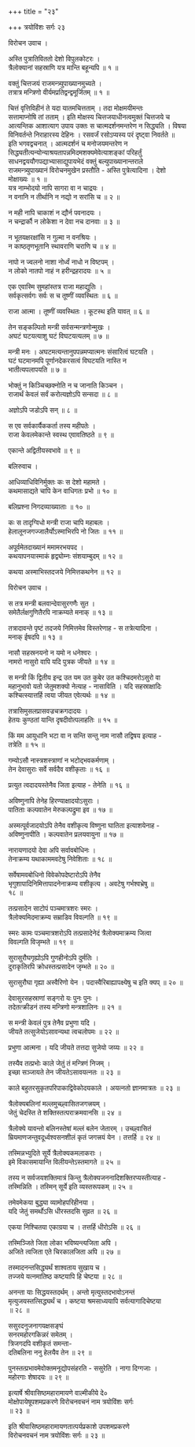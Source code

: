 +++
title = "२३"

+++
त्रयोविंशः सर्गः २३   
  
विरोचन उवाच ।  
  
अस्ति पुत्रातिविततो देशो विपुलकोटरः ।  
त्रैलोक्यानां सहस्राणि यत्र मान्ति बहून्यपि ॥ १ ॥  
  
वक्तुं चित्तजयं राजमन्त्र्युपाख्यानमुच्यते ।  
तत्रात्र मन्त्रिणो वीर्यमप्रतिद्वन्द्वमूर्जितम् ॥ १ ॥  
  
चित्तं वृत्तिविहीनं ते यदा यातमचित्तताम् । तदा मोक्षमयीमन्तः   
सत्तामाप्नोषि तां तताम् । इति मोक्षस्य चित्तजयाधीनत्वमुक्तं चित्तजये च   
आत्यन्तिक आशात्याग उपाय उक्तः स चात्मदर्शनमन्तरेण न सिद्ध्यति । विषया   
विनिवर्तन्ते निराहारस्य देहिनः । रसवर्जं रसोऽप्यस्य परं दृष्ट्वा निवर्तते ॥   
इति भगवद्वचनात् । आत्मदर्शनं च मनोजयमन्तरेण न   
सिद्ध्यतीत्यन्योन्याश्रयतापन्नमिदमशक्यमेवेत्याशङ्कां परिहर्तुं   
साधनद्वययौगपद्याभ्यासाद्युपायभेदं वक्तुं बल्युपाख्यानान्तराले   
राजमन्त्र्युपाख्यानं विरोचनमुखेन प्रस्तौति - अस्ति पुत्रेत्यादिना । देशो   
मोक्षाख्यः ॥ १ ॥  
यत्र नाम्भोदयो नापि सागरा वा न चाद्रयः ।  
न वनानि न तीर्थानि न नद्यो न सरांसि च ॥ २ ॥  
  
न मही नापि चाकाशं न द्यौर्न पवनादयः ।  
न चन्द्रार्कौ न लोकेशा न देवा नच दानवाः ॥ ३ ॥  
  
न भूतयक्षरक्षांसि न गुल्मा न वनश्रियः ।  
न काष्ठतृणभूतानि स्थावराणि चराणि च ॥ ४ ॥  
  
नापो न ज्वलनो नाशा नोर्ध्वं नाधो न विष्टपम् ।  
न लोको नातपो नाहं न हरीन्द्रहरादयः ॥ ५ ॥  
  
एक एवास्मि सुमहांस्तत्र राजा महाद्युतिः ।  
सर्वकृत्सर्वगः सर्वः स च तूष्णीं व्यवस्थितः ॥ ६ ॥  
  
राजा आत्मा । तूष्णीं व्यवस्थितः । कूटस्थ इति यावत् ॥ ६ ॥  
  
तेन सङ्कल्पितो मन्त्री सर्वसन्मन्त्रणोन्मुखः ।  
अघटं घटयत्याशु घटं विघटयत्यलम् ॥ ७ ॥  
  
मन्त्री मनः । अघटमत्यन्तानुपपन्नमप्यात्मनः संसारित्वं घटयति ।   
घटं घटमानमपि पूर्णानदेकरसत्वं विघटयति नास्ति न   
भातीत्यपलापयति ॥ ७ ॥  
  
भोक्तुं न किञ्चिच्छक्नोति न च जानाति किञ्चन ।  
राजार्थं केवलं सर्वं करोत्यज्ञोऽपि सन्सदा ॥ ८ ॥  
  
अज्ञोऽपि जडोऽपि सन् ॥ ८ ॥  
  
स एव सर्वकार्यैककर्ता तस्य महीपतेः ।  
राजा केवलमेकान्ते स्वस्थ एवावतिष्ठते ॥ ९ ॥  
  
एकान्ते अद्वितीयस्वभावे ॥ ९ ॥  
  
बलिरुवाच ।  
  
आधिव्याधिविनिर्मुक्तः कः स देशो महामते ।  
कथमासाद्यते चापि केन वाधिगतः प्रभो ॥ १० ॥  
  
बलिप्रश्ना निगदव्याख्याताः ॥ १० ॥  
  
कः स तादृग्विधो मन्त्री राजा चापि महाबलः ।  
हेलालूनजगज्जालैर्योऽस्माभिरपि नो जितः ॥ ११ ॥  
  
अपूर्वमेतदाख्यानं ममामरभयपद ।  
कथयापनयास्माकं हृद्व्योम्नः संशयाम्बुदम् ॥ १२ ॥  
  
कथया अस्माभिस्तदजये निमित्तकथनेन ॥ १२ ॥  
  
विरोचन उवाच ।  
  
स तत्र मन्त्री बलवान्देवासुरगणैः सुत ।  
समेतैर्लक्षगुणितैरपि नाक्रम्यते मनाक् ॥ १३ ॥  
  
तत्रादावन्ते पृष्टं तदजये निमित्तमेव विस्तरेणाह - स तत्रेत्यादिना ।   
मनाक् ईषदपि ॥ १३ ॥  
  
नासौ सहस्रनयनो न यमो न धनेश्वरः ।  
नामरो नासुरो वापि यदि पुत्रक जीयते ॥ १४ ॥  
  
स मन्त्री किं द्वितीय इन्द्र उत यम उत कुबेर उत कश्चिदमरोऽसुरो वा   
महानुभावो यतो जेतुमशक्यो नेत्याह - नासाविति । यदि सहस्राक्षादिः   
कश्चित्स्यात्तर्हि त्वया जीयत एवेत्यर्थः ॥ १४ ॥  
  
तत्रासिमुसलप्रासवज्रचक्रगदादयः ।  
हेतयः कुण्ठतां यान्ति दृषदीवोत्पलाहतिः ॥ १५ ॥  
  
किं मम आयुधानि भटा वा न सन्ति सन्तु नाम नासौ तद्विषय इत्याह -   
तत्रेति ॥ १५ ॥  
  
गम्योऽसौ नास्त्रशस्त्राणां न भटोद्भवकर्मणाम् ।  
तेन देवासुराः सर्वे सर्वदैव वशीकृताः ॥ १६ ॥  
  
प्रत्युत त्वदादयस्तेनैव जिता इत्याह - तेनेति ॥ १६ ॥  
  
अविष्णुनापि तेनेह हिरण्याक्षादयोऽसुराः ।  
पातिताः कल्पवातेन मेरुकल्पद्रुमा इव ॥ १७ ॥  
  
अस्मत्पूर्वजादयोऽपि तेनैव वशीकृत्य विष्णुना घातिता इत्याशयेनाह -   
अविष्णुनापीति । कल्पवातेन प्रलयवायुना ॥ १७ ॥  
  
नारायणादयो देवा अपि सर्वावबोधिनः ।  
तेनाक्रम्य यथाकाममवटेषु निवेशिताः ॥ १८ ॥  
  
सर्वेषामवबोधिनो विवेकोपदेष्टारोऽपि तेनैव   
भृगुशापादिनिमित्तापादनेनाक्रम्य वशीकृत्य । अवटेषु गर्भश्वभ्रेषु ॥   
१८ ॥  
  
तत्प्रसादेन साटोपं पञ्चमात्रशरः स्मरः ।  
त्रैलोक्यमिदमाक्रम्य सम्राडिव विवल्गति ॥ १९ ॥  
  
स्मरः कामः पञ्चमात्रशरोऽपि तत्प्रसादेनेदं त्रैलोक्यमाक्रम्य जित्वा   
विवल्गति विजृम्भते ॥ १९ ॥  
  
सुरासुरौघगृह्योऽपि गुणहीनोऽपि दुर्मतिः ।  
दुराकृतिरपि क्रोधस्तत्प्रसादेन जृम्भते ॥ २० ॥  
  
सुरासुरौघा गृह्या अस्वैरिणो येन । पदास्वैरिबाह्यापक्ष्येषु च इति क्यप् ॥ २० ॥  
  
देवासुरसहस्राणां सङ्गरो यः पुनः पुनः ।  
तदेतत्क्रीडनं तस्य मन्त्रिणो मन्त्रशालिनः ॥ २१ ॥  
  
स मन्त्री केवलं पुत्र तेनैव प्रभुणा यदि ।  
जीयते तत्सुजेयोऽसावन्यथा त्वचलोपमः ॥ २२ ॥  
  
प्रभुणा आत्मना । यदि जीयते तत्तदा सुजेयो जय्यः ॥ २२ ॥  
  
तस्यैव तत्प्रभोः काले जेतुं तं मन्त्रिणं निजम् ।  
इच्छा सञ्जायते तेन जीयतेऽसावयत्नतः ॥ २३ ॥  
  
काले बहुतरसुकृतपरिपाकाद्विवेकोदयकाले । अयत्नतो ज्ञानमात्रतः ॥ २३ ॥  
  
त्रैलोक्यबलिनां मल्लमुच्छ्वासितजगत्त्रयम् ।  
जेतुं चेदस्ति ते शक्तिस्तत्पराक्रमवानसि ॥ २४ ॥  
  
त्रैलोक्ये यावन्तो बलिनस्तेषां मल्लं बलेन जेतारम् । उच्छ्वासितं   
म्रियमाणजन्तुवदूर्ध्वश्वसनशीलं कृतं जगत्त्रयं येन । तत्तर्हि ॥ २४ ॥  
  
तस्मिन्नभ्युदिते सूर्ये त्रैलोक्यकमलाकराः ।  
इमे विकासमायान्ति विलीयन्तेऽस्तमागते ॥ २५ ॥  
  
तस्य न सर्वजयशक्तिमात्रं किन्तु त्रैलोक्यजननादिशक्तिरप्यस्तीत्याह -   
तस्मिन्निति । तस्मिन् सूर्ये इति व्यस्तरूपकम् ॥ २५ ॥  
  
तमेवमेकया बुद्ध्या व्यामोहपरिहीनया ।  
यदि जेतुं समर्थोऽसि धीरस्तदसि सुव्रत ॥ २६ ॥  
  
एकया निश्चितया एकाग्रया च । तत्तर्हि धीरोऽसि ॥ २६ ॥  
  
तस्मिञ्जिते जिता लोका भविष्यन्त्यजिता अपि ।  
अजिते त्वजिता एते चिरकालजिता अपि ॥ २७ ॥  
  
तस्मादनन्तसिद्ध्यर्थं शाश्वताय सुखाय च ।  
तज्जये यत्नमातिष्ठ कष्टयापि हि चेष्टया ॥ २८ ॥  
  
अनन्ता याः सिद्धयस्तदर्थम् । अन्तो मृत्युस्तदभावोऽनन्तं   
मृत्युजयस्तत्सिद्ध्यर्थं च । कष्टया श्रमसाध्ययापि सर्वत्यागादिचेष्टया   
॥ २८ ॥  
  
ससुरदनुजनागयक्षसङ्घं  
सनरमहोरगकिन्नरं समेतम् ।  
त्रिजगदपि वशीकृतं समन्ता-  
दतिबलिना ननु हेलयैव तेन ॥ २९ ॥  
  
पुनस्तत्प्रभावमेवोक्तमनूद्योपसंहरति - ससुरेति । नागा दिग्गजाः ।   
महोरगाः शेषादयः ॥ २९ ॥  
  
इत्यार्षे श्रीवासिष्ठमहारामायणे वाल्मीकीये दे०   
मोक्षोपायेषूपशमप्रकरणे विरोचनवचनं नाम त्रयोविंशः सर्गः   
॥ २३ ॥  
  
इति श्रीवासिष्ठमहारामायणतात्पर्यप्रकाशे उपशमप्रकरणे   
विरोचनवचनं नाम त्रयोविंशः सर्गः ॥ २३ ॥  
  
  